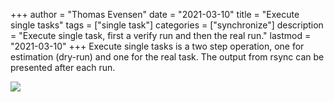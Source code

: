 +++
author = "Thomas Evensen"
date = "2021-03-10"
title =  "Execute single tasks"
tags = ["single task"]
categories = ["synchronize"]
description = "Execute single task, first a verify run and then the real run."
lastmod = "2021-03-10"
+++
Execute single tasks is a two step operation, one for estimation (dry-run) and one for the real task. The output from rsync can be presented after each run.

![](/images/singletask/singletask.png)
